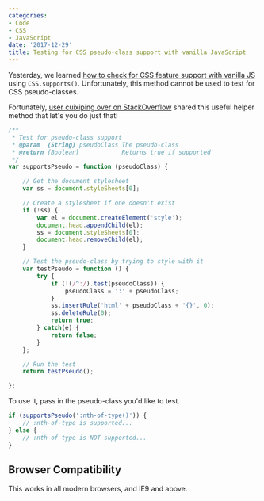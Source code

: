 ```yaml
---
categories:
- Code
- CSS
- JavaScript
date: '2017-12-29'
title: Testing for CSS pseudo-class support with vanilla JavaScript
---
```


Yesterday, we learned [how to check for CSS feature support with vanilla JS](/testing-for-css-support-with-vanilla-javascript/) using `CSS.supports()`. Unfortunately, this method cannot be used to test for CSS pseudo-classes.

Fortunately, [user cuixiping over on StackOverflow](https://stackoverflow.com/a/41098605/1293256) shared this useful helper method that let's you do just that!

```js
/**
 * Test for pseudo-class support
 * @param  {String} pseudoClass The pseudo-class
 * @return {Boolean}            Returns true if supported
 */
var supportsPseudo = function (pseudoClass) {

	// Get the document stylesheet
	var ss = document.styleSheets[0];

	// Create a stylesheet if one doesn't exist
	if (!ss) {
		var el = document.createElement('style');
		document.head.appendChild(el);
		ss = document.styleSheets[0];
		document.head.removeChild(el);
	}

	// Test the pseudo-class by trying to style with it
	var testPseudo = function () {
		try {
			if (!(/^:/).test(pseudoClass)) {
				pseudoClass = ':' + pseudoClass;
			}
			ss.insertRule('html' + pseudoClass + '{}', 0);
			ss.deleteRule(0);
			return true;
		} catch(e) {
			return false;
		}
	};

	// Run the test
	return testPseudo();

};
```

To use it, pass in the pseudo-class you'd like to test.

```js
if (supportsPseudo(':nth-of-type()')) {
	// :nth-of-type is supported...
} else {
	// :nth-of-type is NOT supported...
}
```

## Browser Compatibility

This works in all modern browsers, and IE9 and above.